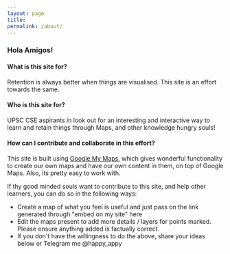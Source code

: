 ```yaml
---
layout: page
title: 
permalink: /about/
---
```


### Hola Amigos!


#### What is this site for?


Retention is always better when things are visualised. This site is an effort towards the same.
<br>
#### Who is this site for?

UPSC CSE aspirants in look out for an interesting and interactive way to learn and retain things through Maps, and other knowledge hungry souls!

#### How can I contribute and collaborate in this effort?

This site is built using [Google My Maps](https://www.google.com/maps/about/mymaps/), which gives wonderful functionality to create our own maps and have our own content in them, on top of Google Maps. Also, its pretty easy to work with.

If thy good minded souls want to contribute to this site, and help other learners, you can do so in the following ways:

- Create a map of what you feel is useful and just pass on the link generated through "embed on my site" here
- Edit the maps present to add more details / layers for points marked. Please ensure anything added is factually correct.
- If you don't have the willingness to do the above, share your ideas below or Telegram me @happy_appy

<br>
<br>
